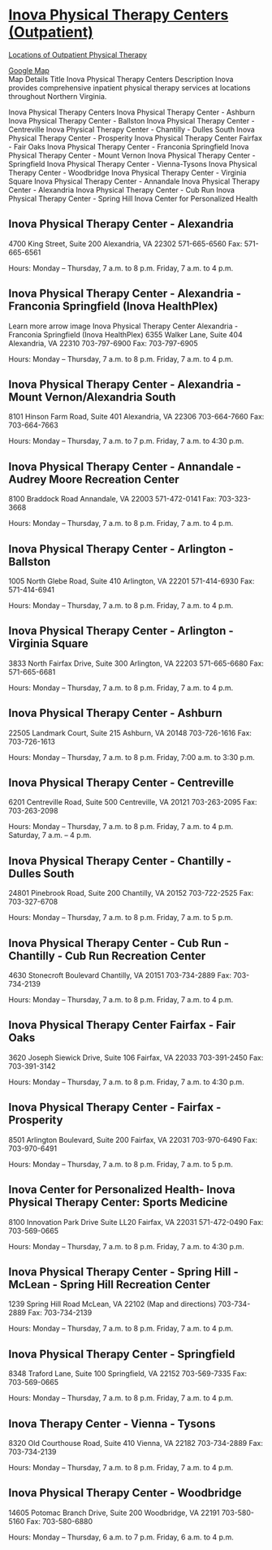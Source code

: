# [Inova Physical Therapy Centers (Outpatient)](https://www.inova.org/healthcare-services/rehabilitation/locations/outpatient-physical-therapy-locations/index.jsp)  
[Locations of Outpatient Physical Therapy](https://www.inova.org/healthcare-services/rehabilitation/locations/outpatient-physical-therapy-locations/index.jsp)  

[Google Map](https://www.google.com/maps/d/u/0/viewer?mid=1zEHcgQ_6qJPspZM8pXee9XdMQOs&ll=38.814333291849515%2C-77.30311995&z=11)  
Map Details
Title
Inova Physical Therapy Centers
Description
Inova provides comprehensive inpatient physical therapy services at locations throughout Northern Virginia.

Inova Physical Therapy Centers
Inova Physical Therapy Center - Ashburn
Inova Physical Therapy Center - Ballston
Inova Physical Therapy Center - Centreville
Inova Physical Therapy Center - Chantilly - Dulles South
Inova Physical Therapy Center - Prosperity
Inova Physical Therapy Center Fairfax - Fair Oaks
Inova Physical Therapy Center - Franconia Springfield
Inova Physical Therapy Center - Mount Vernon
Inova Physical Therapy Center - Springfield
Inova Physical Therapy Center - Vienna-Tysons
Inova Physical Therapy Center - Woodbridge
Inova Physical Therapy Center - Virginia Square
Inova Physical Therapy Center - Annandale
Inova Physical Therapy Center - Alexandria
Inova Physical Therapy Center - Cub Run
Inova Physical Therapy Center - Spring Hill
Inova Center for Personalized Health

## Inova Physical Therapy Center - Alexandria  
4700 King Street,
Suite 200
Alexandria, VA 22302
571-665-6560
Fax: 571-665-6561

Hours:
Monday – Thursday,
7 a.m. to 8 p.m.
Friday, 7 a.m. to 4 p.m.

## Inova Physical Therapy Center - Alexandria - Franconia Springfield (Inova HealthPlex)  
Learn more arrow image
Inova Physical Therapy Center
Alexandria - Franconia Springfield (Inova HealthPlex)
6355 Walker Lane, Suite 404
Alexandria, VA 22310
703-797-6900
Fax: 703-797-6905

Hours:
Monday – Thursday,
7 a.m. to 8 p.m.
Friday, 7 a.m. to 4 p.m.

## Inova Physical Therapy Center - Alexandria - Mount Vernon/Alexandria South  
8101 Hinson Farm Road, Suite 401
Alexandria, VA 22306
703-664-7660
Fax: 703-664-7663

Hours:
Monday – Thursday,
7 a.m. to 7 p.m.
Friday, 7 a.m. to 4:30 p.m.


## Inova Physical Therapy Center - Annandale - Audrey Moore Recreation Center  
8100 Braddock Road
Annandale, VA 22003
571-472-0141
Fax: 703-323-3668

Hours:
Monday – Thursday,
7 a.m. to 8 p.m.
Friday, 7 a.m. to 4 p.m.

## Inova Physical Therapy Center - Arlington - Ballston  
1005 North Glebe Road,
Suite 410
Arlington, VA 22201
571-414-6930 
Fax: 571-414-6941

Hours:
Monday – Thursday,
7 a.m. to 8 p.m.
Friday, 7 a.m. to 4 p.m.

## Inova Physical Therapy Center - Arlington - Virginia Square  
3833 North Fairfax Drive, Suite 300
Arlington, VA 22203
571-665-6680
Fax: 571-665-6681

Hours:
Monday – Thursday,
7 a.m. to 8 p.m.
Friday, 7 a.m. to 4 p.m.

 
## Inova Physical Therapy Center - Ashburn  
22505 Landmark Court,
Suite 215
Ashburn, VA 20148
703-726-1616
Fax: 703-726-1613

Hours:
Monday – Thursday,
7 a.m. to 8 p.m.
Friday, 7:00 a.m. to 3:30 p.m.


## Inova Physical Therapy Center - Centreville  
6201 Centreville Road,
Suite 500
Centreville, VA 20121
703-263-2095
Fax: 703-263-2098

Hours:
Monday – Thursday,
7 a.m. to 8 p.m.
Friday, 7 a.m. to 4 p.m.
Saturday, 7 a.m. – 4 p.m. 

## Inova Physical Therapy Center - Chantilly - Dulles South  
24801 Pinebrook Road,
Suite 200
Chantilly, VA 20152
703-722-2525
Fax: 703-327-6708

Hours:
Monday – Thursday,
7 a.m. to 8 p.m.
Friday, 7 a.m. to 5 p.m.

 
## Inova Physical Therapy Center - Cub Run - Chantilly - Cub Run Recreation Center  
4630 Stonecroft Boulevard
Chantilly, VA 20151
703-734-2889
Fax: 703-734-2139

Hours:
Monday – Thursday,
7 a.m. to 8 p.m.
Friday, 7 a.m. to 4 p.m.


## Inova Physical Therapy Center Fairfax - Fair Oaks  
3620 Joseph Siewick Drive,
Suite 106
Fairfax, VA 22033
703-391-2450
Fax: 703-391-3142

Hours:
Monday – Thursday,
7 a.m. to 8 p.m.
Friday, 7 a.m. to 4:30 p.m.


## Inova Physical Therapy Center - Fairfax - Prosperity  
8501 Arlington Boulevard,
Suite 200
Fairfax, VA 22031
703-970-6490
Fax: 703-970-6491 

Hours:
Monday – Thursday,
7 a.m. to 8 p.m.
Friday, 7 a.m. to 5 p.m.


## Inova Center for Personalized Health- Inova Physical Therapy Center: Sports Medicine  
8100 Innovation Park Drive
Suite LL20
Fairfax, VA 22031
571-472-0490
Fax: 703-569-0665

Hours:
Monday – Thursday, 7 a.m. to 8 p.m.
Friday, 7 a.m. to 4:30 p.m.


## Inova Physical Therapy Center - Spring Hill - McLean - Spring Hill Recreation Center  
1239 Spring Hill Road
McLean, VA 22102
(Map and directions)
703-734-2889
Fax: 703-734-2139

Hours:
Monday – Thursday,
7 a.m. to 8 p.m.
Friday, 7 a.m. to 4 p.m.


## Inova Physical Therapy Center - Springfield  
8348 Traford Lane, Suite 100
Springfield, VA 22152
703-569-7335
Fax: 703-569-0665

Hours:
Monday – Thursday,
7 a.m. to 8 p.m.
Friday, 7 a.m. to 4 p.m.


## Inova  Therapy Center - Vienna - Tysons  
8320 Old Courthouse Road, Suite 410
Vienna, VA 22182
703-734-2889
Fax: 703-734-2139

Hours:
Monday – Thursday,
7 a.m. to 8 p.m.
Friday, 7 a.m. to 4 p.m.


## Inova Physical Therapy Center - Woodbridge  
14605 Potomac Branch Drive, Suite 200
Woodbridge, VA 22191
703-580-5160
Fax: 703-580-6880 

Hours:
Monday – Thursday,
6 a.m. to 7 p.m.
Friday, 6 a.m. to 4 p.m.
